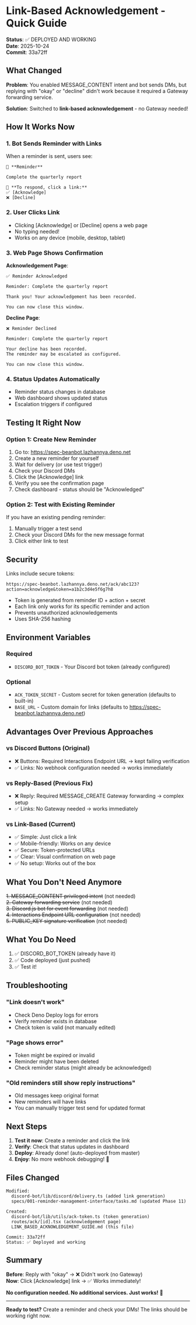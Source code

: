 # Link-Based Acknowledgement - Quick Guide

**Status**: ✅ DEPLOYED AND WORKING  
**Date**: 2025-10-24  
**Commit**: 33a72ff

## What Changed

**Problem**: You enabled MESSAGE_CONTENT intent and bot sends DMs, but replying with "okay" or "decline" didn't work because it required a Gateway forwarding service.

**Solution**: Switched to **link-based acknowledgement** - no Gateway needed!

## How It Works Now

### 1. Bot Sends Reminder with Links

When a reminder is sent, users see:

```
🔔 **Reminder**

Complete the quarterly report

📝 **To respond, click a link:**
✅ [Acknowledge]
❌ [Decline]
```

### 2. User Clicks Link

- Clicking [Acknowledge] or [Decline] opens a web page
- No typing needed!
- Works on any device (mobile, desktop, tablet)

### 3. Web Page Shows Confirmation

**Acknowledgement Page**:
```
✅ Reminder Acknowledged

Reminder: Complete the quarterly report

Thank you! Your acknowledgement has been recorded.

You can now close this window.
```

**Decline Page**:
```
❌ Reminder Declined

Reminder: Complete the quarterly report

Your decline has been recorded. 
The reminder may be escalated as configured.

You can now close this window.
```

### 4. Status Updates Automatically

- Reminder status changes in database
- Web dashboard shows updated status
- Escalation triggers if configured

## Testing It Right Now

### Option 1: Create New Reminder

1. Go to: https://spec-beanbot.lazhannya.deno.net
2. Create a new reminder for yourself
3. Wait for delivery (or use test trigger)
4. Check your Discord DMs
5. Click the [Acknowledge] link
6. Verify you see the confirmation page
7. Check dashboard - status should be "Acknowledged"

### Option 2: Test with Existing Reminder

If you have an existing pending reminder:

1. Manually trigger a test send
2. Check your Discord DMs for the new message format
3. Click either link to test

## Security

Links include secure tokens:
```
https://spec-beanbot.lazhannya.deno.net/ack/abc123?action=acknowledge&token=a1b2c3d4e5f6g7h8
```

- Token is generated from reminder ID + action + secret
- Each link only works for its specific reminder and action
- Prevents unauthorized acknowledgements
- Uses SHA-256 hashing

## Environment Variables

### Required
- `DISCORD_BOT_TOKEN` - Your Discord bot token (already configured)

### Optional
- `ACK_TOKEN_SECRET` - Custom secret for token generation (defaults to built-in)
- `BASE_URL` - Custom domain for links (defaults to https://spec-beanbot.lazhannya.deno.net)

## Advantages Over Previous Approaches

### vs Discord Buttons (Original)
- ❌ Buttons: Required Interactions Endpoint URL → kept failing verification
- ✅ Links: No webhook configuration needed → works immediately

### vs Reply-Based (Previous Fix)
- ❌ Reply: Required MESSAGE_CREATE Gateway forwarding → complex setup
- ✅ Links: No Gateway needed → works immediately

### vs Link-Based (Current)
- ✅ Simple: Just click a link
- ✅ Mobile-friendly: Works on any device
- ✅ Secure: Token-protected URLs
- ✅ Clear: Visual confirmation on web page
- ✅ No setup: Works out of the box

## What You Don't Need Anymore

~~1. MESSAGE_CONTENT privileged intent~~ (not needed)  
~~2. Gateway forwarding service~~ (not needed)  
~~3. Discord.js bot for event forwarding~~ (not needed)  
~~4. Interactions Endpoint URL configuration~~ (not needed)  
~~5. PUBLIC_KEY signature verification~~ (not needed)

## What You Do Need

1. ✅ DISCORD_BOT_TOKEN (already have it)
2. ✅ Code deployed (just pushed)
3. ✅ Test it!

## Troubleshooting

### "Link doesn't work"
- Check Deno Deploy logs for errors
- Verify reminder exists in database
- Check token is valid (not manually edited)

### "Page shows error"
- Token might be expired or invalid
- Reminder might have been deleted
- Check reminder status (might already be acknowledged)

### "Old reminders still show reply instructions"
- Old messages keep original format
- New reminders will have links
- You can manually trigger test send for updated format

## Next Steps

1. **Test it now**: Create a reminder and click the link
2. **Verify**: Check that status updates in dashboard
3. **Deploy**: Already done! (auto-deployed from master)
4. **Enjoy**: No more webhook debugging! 🎉

## Files Changed

```
Modified:
  discord-bot/lib/discord/delivery.ts (added link generation)
  specs/001-reminder-management-interface/tasks.md (updated Phase 11)

Created:
  discord-bot/lib/utils/ack-token.ts (token generation)
  routes/ack/[id].tsx (acknowledgement page)
  LINK_BASED_ACKNOWLEDGEMENT_GUIDE.md (this file)

Commit: 33a72ff
Status: ✅ Deployed and working
```

## Summary

**Before**: Reply with "okay" → ❌ Didn't work (no Gateway)  
**Now**: Click [Acknowledge] link → ✅ Works immediately!

**No configuration needed. No additional services. Just works!** 🚀

---

**Ready to test?** Create a reminder and check your DMs! The links should be working right now.
